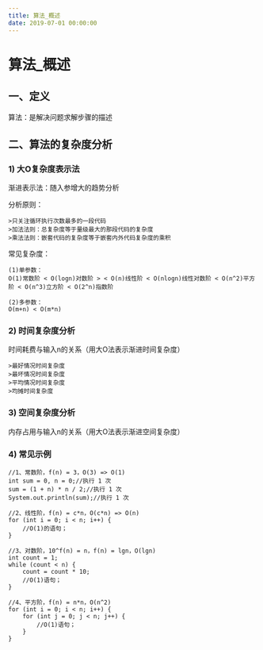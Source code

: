 ```yaml
---
title: 算法_概述
date: 2019-07-01 00:00:00
---
```


# 算法_概述

## 一、定义

算法：是解决问题求解步骤的描述



## 二、算法的复杂度分析

### 1) 大O复杂度表示法

渐进表示法：随入参增大的趋势分析


分析原则：

```
>只关注循环执行次数最多的一段代码
>加法法则：总复杂度等于量级最大的那段代码的复杂度
>乘法法则：嵌套代码的复杂度等于嵌套内外代码复杂度的乘积
```


常见复杂度：

```
(1)单参数：
O(1)常数阶 < O(logn)对数阶 > < O(n)线性阶 < O(nlogn)线性对数阶 < O(n^2)平方阶 < O(n^3)立方阶 < O(2^n)指数阶

(2)多参数：
O(m+n) < O(m*n)
```

### 2) 时间复杂度分析
时间耗费与输入n的关系（用大O法表示渐进时间复杂度）

```
>最好情况时间复杂度
>最坏情况时间复杂度
>平均情况时间复杂度
>均摊时间复杂度
```

### 3) 空间复杂度分析
内存占用与输入n的关系（用大O法表示渐进空间复杂度）


### 4) 常见示例

```
//1、常数阶，f(n) = 3，O(3) => O(1)
int sum = 0, n = 0;//执行 1 次
sum = (1 + n) * n / 2;//执行 1 次
System.out.println(sum);//执行 1 次

//2、线性阶，f(n) = c*n，O(c*n) => O(n)
for (int i = 0; i < n; i++) {
	//O(1)的语句；
}

//3、对数阶，10^f(n) = n，f(n) = lgn，O(lgn)
int count = 1;
while (count < n) {
	count = count * 10;
	//O(1)语句；
}

//4、平方阶，f(n) = n*n，O(n^2)
for (int i = 0; i < n; i++) {
	for (int j = 0; j < n; j++) {
		//O(1)语句；
	}
}
```